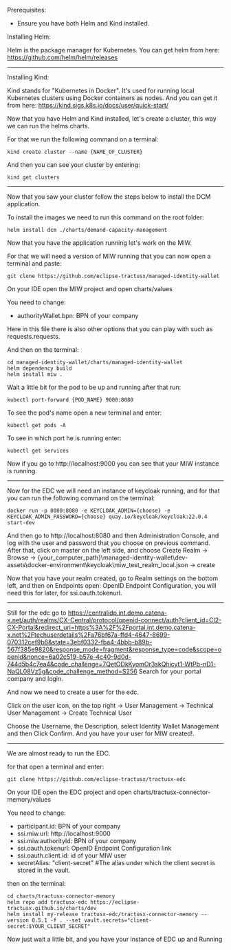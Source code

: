 Prerequisites:
- Ensure you have both Helm and Kind installed.

Installing Helm:

Helm is the package manager for Kubernetes. You can get helm from here: https://github.com/helm/helm/releases

-------------------------------------------------------------------------------

Installing Kind:

Kind stands for "Kubernetes in Docker". It's used for running local Kubernetes clusters using Docker containers as nodes. And you can get it from here: https://kind.sigs.k8s.io/docs/user/quick-start/

Now that you have Helm and Kind installed, let's create a cluster, this way we can run the helms charts.

For that we run the following command on a terminal:

    kind create cluster --name {NAME_OF_CLUSTER}

And then you can see your cluster by entering:

    kind get clusters

-------------------------------------------------------------------------------

Now that you saw your cluster follow the steps below to install the DCM application.

To install the images we need to run this command on the root folder:

    helm install dcm ./charts/demand-capacity-management 


Now that you have the application running let's work on the MIW.

For that we will need a version of MIW running that you can now open a terminal and paste:

    git clone https://github.com/eclipse-tractusx/managed-identity-wallet

On your IDE open the MIW project and open charts/values

You need to change:

- authorityWallet.bpn: BPN of your company

Here in this file there is also other options that you can play with such as requests.requests.


And then on the terminal:

    cd managed-identity-wallet/charts/managed-identity-wallet
    helm dependency build
    helm install miw .

Wait a little bit for the pod to be up and running after that run:

    kubectl port-forward {POD_NAME} 9000:8080

To see the pod's name open a new terminal and enter:

    kubectl get pods -A

To see in which port he is running enter: 

    kubectl get services

Now if you go to http://localhost:9000 you can see that your MIW instance is running.

-------------------------------------------------------------------------------

Now for the EDC we will need an instance of keycloak running, and for that you can run the following command on the terminal:

    docker run -p 8080:8080 -e KEYCLOAK_ADMIN={choose} -e KEYCLOAK_ADMIN_PASSWORD={choose} quay.io/keycloak/keycloak:22.0.4 start-dev

And then go to http://localhost:8080 and then Administration Console, and log with the user and password that you choose on previous command.
After that, click on master on the left side, and choose Create Realm -> Browse -> {your_computer_path}\managed-identity-wallet\dev-assets\docker-environment\keycloak\miw_test_realm_local.json -> create

Now that you have your realm created, go to Realm settings on the bottom left, and then on Endpoints open: OpenID Endpoint Configuration, you will need this for later, for ssi.oauth.tokenurl.

-------------------------------------------------------------------------------

Still for the edc go to https://centralidp.int.demo.catena-x.net/auth/realms/CX-Central/protocol/openid-connect/auth?client_id=Cl2-CX-Portal&redirect_uri=https%3A%2F%2Fportal.int.demo.catena-x.net%2Ftechuserdetails%2Fa76bf67a-ffd4-4647-8699-070312cef9b6&state=3ebf0332-fba4-4bbb-b89b-567f385e9820&response_mode=fragment&response_type=code&scope=openid&nonce=6a02c519-b57e-4c40-9d0d-744d5b4c7ea4&code_challenge=7QetODkKyomOr3skQhicyt1-WtPb-nD1-NaQL08Vz5g&code_challenge_method=S256
Search for your portal company and login.

And now we need to create a user for the edc.

Click on the user icon, on the top right -> User Management -> Technical User Management -> Create Technical User

Choose the Username, the Description, select Identity Wallet Management and then Click Confirm. And you have your user for MIW created!.

-------------------------------------------------------------------------------

We are almost ready to run the EDC.

for that open a terminal and enter:

    git clone https://github.com/eclipse-tractusx/tractusx-edc

On your IDE open the EDC project and open charts/tractusx-connector-memory/values

You need to change:

- participant.id: BPN of your company 
- ssi.miw.url: http://localhost:9000
- ssi.miw.authorityId: BPN of your company
- ssi.oauth.tokenurl: OpenID Endpoint Configuration link
- ssi.oauth.client.id: id of your MIW user
- secretAlias: "client-secret" #The alias under which the client secret is stored in the vault.

then on the terminal: 

    cd charts/tractusx-connector-memory
    helm repo add tractusx-edc https://eclipse-tractusx.github.io/charts/dev
    helm install my-release tractusx-edc/tractusx-connector-memory --version 0.5.1 -f . --set vault.secrets="client-secret:$YOUR_CLIENT_SECRET"

Now just wait a little bit, and you have your instance of EDC up and Running






